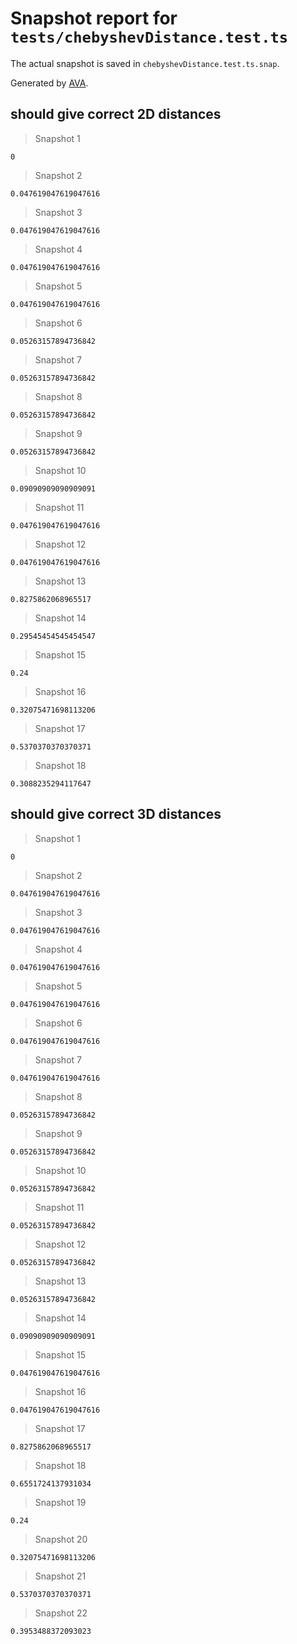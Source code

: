 # Snapshot report for `tests/chebyshevDistance.test.ts`

The actual snapshot is saved in `chebyshevDistance.test.ts.snap`.

Generated by [AVA](https://avajs.dev).

## should give correct 2D distances

> Snapshot 1

    0

> Snapshot 2

    0.047619047619047616

> Snapshot 3

    0.047619047619047616

> Snapshot 4

    0.047619047619047616

> Snapshot 5

    0.047619047619047616

> Snapshot 6

    0.05263157894736842

> Snapshot 7

    0.05263157894736842

> Snapshot 8

    0.05263157894736842

> Snapshot 9

    0.05263157894736842

> Snapshot 10

    0.09090909090909091

> Snapshot 11

    0.047619047619047616

> Snapshot 12

    0.047619047619047616

> Snapshot 13

    0.8275862068965517

> Snapshot 14

    0.29545454545454547

> Snapshot 15

    0.24

> Snapshot 16

    0.32075471698113206

> Snapshot 17

    0.5370370370370371

> Snapshot 18

    0.3088235294117647

## should give correct 3D distances

> Snapshot 1

    0

> Snapshot 2

    0.047619047619047616

> Snapshot 3

    0.047619047619047616

> Snapshot 4

    0.047619047619047616

> Snapshot 5

    0.047619047619047616

> Snapshot 6

    0.047619047619047616

> Snapshot 7

    0.047619047619047616

> Snapshot 8

    0.05263157894736842

> Snapshot 9

    0.05263157894736842

> Snapshot 10

    0.05263157894736842

> Snapshot 11

    0.05263157894736842

> Snapshot 12

    0.05263157894736842

> Snapshot 13

    0.05263157894736842

> Snapshot 14

    0.09090909090909091

> Snapshot 15

    0.047619047619047616

> Snapshot 16

    0.047619047619047616

> Snapshot 17

    0.8275862068965517

> Snapshot 18

    0.6551724137931034

> Snapshot 19

    0.24

> Snapshot 20

    0.32075471698113206

> Snapshot 21

    0.5370370370370371

> Snapshot 22

    0.3953488372093023
